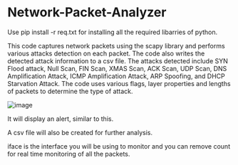 # Network-Packet-Analyzer

Use pip install -r req.txt for installing all the required libarries of python.

This code captures network packets using the scapy library and performs various attacks detection on each packet. The code also writes the detected attack information to a csv file. The attacks detected include SYN Flood attack, Null Scan, FIN Scan, XMAS Scan, ACK Scan, UDP Scan, DNS Amplification Attack, ICMP Amplification Attack, ARP Spoofing, and DHCP Starvation Attack. The code uses various flags, layer properties and lengths of packets to determine the type of attack.

![image](https://user-images.githubusercontent.com/81178088/217606477-4d3a4c47-d723-4f72-9e5f-6187ee2def87.png)

It will display an alert, similar to this.

A csv file will also be created for further analysis.

iface is the interface you will be using to monitor and you can remove count for real time monitoring of all the packets.
